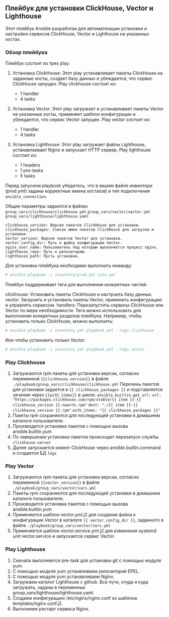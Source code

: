 ## Плейбук для установки ClickHouse, Vector и Lighthouse
Этот плейбук Ansible разработан для автоматизации установки и настройки сервисов ClickHouse, Vector и Lighthouse на указанных хостах.

### Обзор плейбука
Плейбук состоит из трех play:

1. Установка ClickHouse: Этот play устанавливает пакеты ClickHouse на заданные хосты, создает базу данных и убеждается, что сервис ClickHouse запущен.
Play clickhouse cостоит из:

    * 1 handler  
    * 4 tasks  
2. Установка Vector: Этот play загружает и устанавливает пакеты Vector на указанные хосты, применяет шаблон конфигурации и убеждается, что сервис Vector запущен.
Play vector состоит из:

    * 1 handler
    * 4 tasks 
3. Установка Lighthouse: Этот play загружает файлы Lighthouse, устанавлаивает Nginx и запускает HTTP сервер.
Play lighthouse	состоит из:
	* 1 headers
	* 1 pre-tasks
	* 5 tasks

Перед запуском playbook убедитесь, что в вашем файле инвентори (prod.yml) заданы корректные имена хоста(ов) и тип подключения `ansible_connection`.

Общие параметры задаются в файлах `group_vars/clickhouse/clickhouse.yml`
`group_vars/vector/vector.yml`
`group_vars/lighthouse/lighthouse.yaml`

	clickhouse_version: Версия пакетов ClickHouse для установки.
	clickhouse_packages: Список имен пакетов ClickHouse для загрузки и установки.
	vector_version: Версия пакетов Vector для установки.
	vector_config_dir: Путь к файлу конфигурации Vector.
	nginx_user_name: Пользователь под которым выполняется процесс nginx.
	lighthouse_repo: Путь к репозиторию.
	lighthouse_path: Пусть установки.

Для установки плейбука необходимо выполнить команду:
```bash
# ansible-playbook -i inventory/prod.yml site.yml
```

Плейбук поддерживает теги для выполнения конкретных частей:

clickhouse: Установить пакеты ClickHouse и настроить базу данных.
vector: Загрузить и установить пакеты Vector, применить конфигурацию и управлять сервисом.
handlers: Перезапустить сервисы ClickHouse или Vector по мере необходимости.
Теги можно использовать для выполнения конкретных разделов плейбука. Например, чтобы установить только ClickHouse, можно выполнить:

```bash
# ansible-playbook -i inventory.yml playbook.yml --tags clickhouse
```
Или чтобы установить только Vector:

```bash
# ansible-playbook -i inventory.yml playbook.yml --tags vector
```


### Play Clickhouse
1. Загружаются rpm пакеты для установки версии, согласно переменной `{{clickhouse_version}}` в файле `./playbook/group_vars/clickhouse/clickhouse.yml`
Перечень пакетов для установки задается в `{{ clickhouse_packages }}` и подставляется зачение через `{{with_items}}` в цикле:
`ansible.builtin.get_url:`
		`url: "https://packages.clickhouse.com/rpm/stable/{{ item }}-{{ clickhouse_version }}.noarch.rpm"`
		`dest: "./{{ item }}-{{ clickhouse_version }}.rpm"`
`with_items: "{{ clickhouse_packages }}"`
2. Пакеты rpm сохраняются для последующей установки в домашнем каталоге пользователя. 
3. Производится установка пакетов с помощью вызова ansible.builtin.yum
4. По завершении установки пакетов происходит перезапуск службы `clickhouse-server`
5. Далее запускается клиент ClickHouse через ansible.builtin.command и создается БД `logs`

### Play Vector
1. Загружаются rpm пакеты для установки версии, согласно переменной `{{vector_version}}` в файле `./playbook/group_vars/vector/vars.yml`
2. Пакеты rpm сохраняются для последующей установки в домашнем каталоге пользователя. 
3. Производится установка пакетов с помощью вызова ansible.builtin.yum
4. Применяется шаблон vector.yml.j2 для создания файла к конфигурации Vector в каталоге `{{ vector_config_dir }}`, заданного в файле `./playbook/group_vars/vector/vars.yml`
5. Применяется шаблон vector.service.yml.j2 для изменения systemd unit vector.service и запускается сервис Vector.

### Play Lighthouse
1. Сначала выполняется pre-task для установки git с помощью модуля yum.
2. С помощью модкля yum устанвливаем репозиторий EPEL.
3. С помощью модуля yum устанавливаем Nginx.
4. Загружаем каталог Lighthouse с github. Все пути, отуда и куда загружать, заданы в переменных group_vars/lighthouse/lighthouse.yaml.
5. Создаем конфигурацию /etc/nginx/nginx.conf из шаблона templates/nginx.conf.j2.
6. Выполняем рестарт сервиса Nginx.
